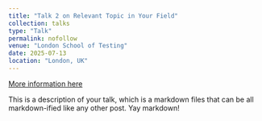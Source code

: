 ```yaml
---
title: "Talk 2 on Relevant Topic in Your Field"
collection: talks
type: "Talk"
permalink: nofollow
venue: "London School of Testing"
date: 2025-07-13
location: "London, UK"
---
```


[More information here](http://example2.com)

This is a description of your talk, which is a markdown files that can be all markdown-ified like any other post. Yay markdown!
